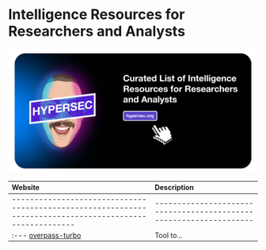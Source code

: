 # Intelligence Resources for Researchers and Analysts

<img src="https://github.com/hypersec/intel-resources/blob/main/GitHubHeader.png">

| Website  | Description                                                        |
| :--- | :--- |
| -------------------------------------------------------------------------------------------------------- | ------------------------------------------------------------------ |
| :--- [overpass-turbo](https://overpass-turbo.eu/) | Tool to... |
